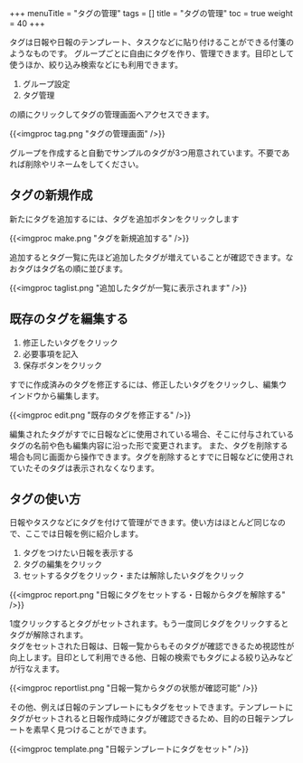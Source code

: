 +++
menuTitle = "タグの管理"
tags = []
title = "タグの管理"
toc = true
weight = 40
+++


タグは日報や日報のテンプレート、タスクなどに貼り付けることができる付箋のようなものです。
グループごとに自由にタグを作り、管理できます。目印として使うほか、絞り込み検索などにも利用できます。

1. グループ設定
1. タグ管理

の順にクリックしてタグの管理画面へアクセスできます。

{{<imgproc tag.png "タグの管理画面" />}}

グループを作成すると自動でサンプルのタグが3つ用意されています。不要であれば削除やリネームをしてください。

## タグの新規作成

新たにタグを追加するには、タグを追加ボタンをクリックします

{{<imgproc make.png "タグを新規追加する" />}}

追加するとタグ一覧に先ほど追加したタグが増えていることが確認できます。なおタグはタグ名の順に並びます。

{{<imgproc taglist.png "追加したタグが一覧に表示されます" />}}

## 既存のタグを編集する

1. 修正したいタグをクリック
1. 必要事項を記入
1. 保存ボタンをクリック

すでに作成済みのタグを修正するには、修正したいタグをクリックし、編集ウインドウから編集します。

{{<imgproc edit.png "既存のタグを修正する" />}}

編集されたタグがすでに日報などに使用されている場合、そこに付与されているタグの名前や色も編集内容に沿った形で変更されます。
また、タグを削除する場合も同じ画面から操作できます。タグを削除するとすでに日報などに使用されていたそのタグは表示されなくなります。

## タグの使い方

日報やタスクなどにタグを付けて管理ができます。使い方はほとんど同じなので、ここでは日報を例に紹介します。  

1. タグをつけたい日報を表示する
1. タグの編集をクリック
1. セットするタグをクリック・または解除したいタグをクリック

{{<imgproc report.png "日報にタグをセットする・日報からタグを解除する" />}}

1度クリックするとタグがセットされます。もう一度同じタグをクリックするとタグが解除されます。  
タグをセットされた日報は、日報一覧からもそのタグが確認できるため視認性が向上します。目印として利用できる他、日報の検索でもタグによる絞り込みなどが行なえます。

{{<imgproc reportlist.png "日報一覧からタグの状態が確認可能" />}}

その他、例えば日報のテンプレートにもタグをセットできます。テンプレートにタグがセットされると日報作成時にタグが確認できるため、目的の日報テンプレートを素早く見つけることができます。

{{<imgproc template.png "日報テンプレートにタグをセット" />}}
